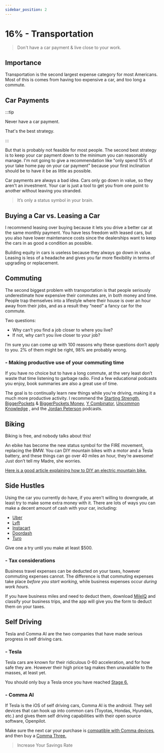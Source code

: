 ```yaml
---
sidebar_position: 2
---
```


# 16% - Transportation

>Don't have a car payment & live close to your work.

## Importance

Transportation is the second largest expense category for most Americans. Most of this is comes from having too expensive a car, and too long a commute.

## Car Payments

:::tip

Never have a car payment. 

That's the best strategy. 

:::

But that is probably not feasible for most people. The second best strategy is to keep your car payment down to the minimum you can reasonably manage. I'm not going to give a recommendation like "only spend 15% of your take home pay on your car payment" because your first inclination should be to have it be as little as possible.

Car payments are always a bad idea. Cars only go down in value, so they aren't an investment. Your car is just a tool to get you from one point to another without leaving you stranded. 

>It’s only a status symbol in your brain. 

## Buying a Car vs. Leasing a Car

I recommend leasing over buying because it lets you drive a better car at the same monthly payment. You have less freedom with leased cars, but you also have lower maintenance costs since the dealerships want to keep the cars in as good a condition as possible.

Building equity in cars is useless because they always go down in value. Leasing is less of a headache and gives you far more flexibility in terms of upgrading or replacement.

## Commuting

The second biggest problem with transportation is that people seriously underestimate how expensive their commutes are, in both money and time. People trap themselves into a lifestyle where their house is over an hour away from their jobs, and as a result they “need” a fancy car for the commute.

Two questions:
- Why can’t you find a job closer to where you live? 
- If not, why can’t you live closer to your job? 

I’m sure you can come up with 100 reasons why these questions don’t apply to you. 2% of them might be right, 98% are probably wrong. 

### - Making productive use of your commuting time

If you have no choice but to have a long commute, at the very least don’t waste that time listening to garbage radio. Find a few educational podcasts you enjoy, book summaries are also a great use of time. 

The goal is to continually learn new things while you're driving, making it a much more productive activity. I recommend the [Starting Strength](https://podcasts.apple.com/us/podcast/starting-strength-radio/id687932160), [BiggerPockets](https://podcasts.apple.com/us/podcast/biggerpockets-real-estate-podcast/id594419649) & [BiggerPockets Money](https://podcasts.apple.com/us/podcast/biggerpockets-money-podcast/id1330225136), [Y Combinator](https://podcasts.apple.com/us/podcast/y-combinator/id1236907421), [Uncommon Knowledge](https://podcasts.apple.com/us/podcast/uncommon-knowledge/id1378389941) , and the [Jordan Peterson](https://podcasts.apple.com/us/podcast/the-jordan-b-peterson-podcast/id1184022695) podcasts.

## Biking

Biking is free, and nobody talks about this!

An ebike has become the new status symbol for the FIRE movement, replacing the BMW. You can DIY mountain bikes with a motor and a Tesla battery, and these things can go over 40 miles an hour, they’re awesome! Just don’t tell my Madre, she worries.

[Here is a good article explaining how to DIY an electric mountain bike.](https://www.mrmoneymustache.com/2016/05/25/recipe-for-a-badass-diy-electric-mountain-bike/)

## Side Hustles

Using the car you currently do have, if you aren't willing to downgrade, at least try to make some extra money with it. There are lots of ways you can make a decent amount of cash with your car, including:
- [Uber](https://www.uber.com/us/en/s/d/join/?next_url=https%3A%2F%2Fdrivers.uber.com%2Fp3%2F&source=auth)
- [Lyft](https://www.lyft.com/driver)
- [Instacart](https://shoppers.instacart.com/role/full-service)
- [Doordash](https://www.doordash.com/dasher/signup/)
- [Turo](https://turo.com/us/en/list-your-car)

Give one a try until you make at least $500.

### - Tax considerations

Business travel expenses can be deducted on your taxes, however commuting expenses cannot. The difference is that commuting expenses take place *before you start working*, while business expenses occur *during work hours.* 

If you have business miles and need to deduct them, download [MileIQ](https://apps.apple.com/us/app/mileiq-mileage-tracker-log/id578830929) and classify your business trips, and the app will give you the form to deduct them on your taxes.

## Self Driving

Tesla and Comma AI are the two companies that have made serious progress in self driving cars. 

### - Tesla

Tesla cars are known for their ridiculous 0-60 acceleration, and for how safe they are. However their high price tag makes then unavailable to the masses, at least yet.

You should only buy a Tesla once you have reached [Stage 6.](/fi-stages/stage-6.md)

### - Comma AI

If Tesla is the iOS of self driving cars, Comma AI is the android. They sell devices that can hook up into common cars (Toyotas, Hondas, Hyundais, etc.) and gives them self driving capabilities with their open source software, Openpilot.

Make sure the next car your purchase is [compatible with Comma devices](https://comma.ai/vehicles), and then buy a [Comma Three.](https://comma.ai/shop/products/three)

>Increase Your Savings Rate